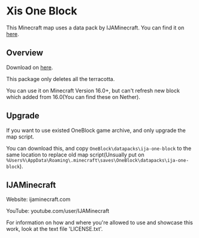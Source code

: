 ﻿# Xis One Block

This Minecraft map uses a data pack by IJAMinecraft. You can find it on [here](https://ijaminecraft.com/map/oneblock/).

## Overview

Download on [here](https://github.com/Aragakiiii/One-Block/releases).

This package only deletes all the terracotta.

You can use it on Minecraft Version 16.0+, but can't refresh new block which added from 16.0(You can find these on Nether).

## Upgrade

If you want to use existed OneBlock game archive, and only upgrade the map script.

You can download this, and copy `OneBlock\datapacks\ija-one-block` to the same location to replace old map script(Unsually put on `%Users%\AppData\Roaming\.minecraft\saves\OneBlock\datapacks\ija-one-block`).

## IJAMinecraft

Website: ijaminecraft.com

YouTube: youtube.com/user/IJAMinecraft

For information on how and where you're allowed to use and showcase this work, look at the text file 'LICENSE.txt'.
